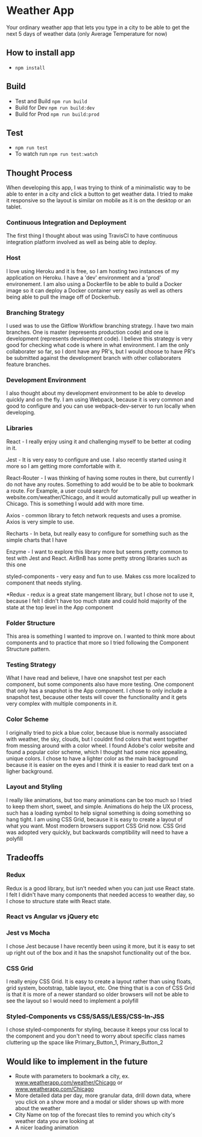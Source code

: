# Weather App

Your ordinary weather app that lets you type in a city to be able to get the next 5 days of weather data (only Average Temperature for now)

## How to install app
- ```npm install```

## Build
- Test and Build ```npm run build```
- Build for Dev ```npm run build:dev```
- Build for Prod ```npm run build:prod```

## Test
- ```npm run test```
- To watch run ```npm run test:watch```

## Thought Process

When developing this app, I was trying to think of a minimalistic way to be able to enter in a city and click a button to get weather data. I tried to make it responsive so the layout is similar on mobile as it is on the desktop or an tablet.

### Continuous Integration and Deployment
The first thing I thought about was using TravisCI to have continuous integration platform involved as well as being able to deploy. 

### Host
I love using Heroku and it is free, so I am hosting two instances of my application on Heroku. I have a 'dev' environment and a 'prod' environement. I am also using a Dockerfile to be able to build a Docker image so it can deploy a Docker container very easily as well as others being able to pull the image off of Dockerhub. 

### Branching Strategy
I used was to use the Gitflow Workflow branching strategy. I have two main branches. One is master (represents production code) and one is development (represents development code). I believe this strategy is very good for checking what code is where in what environment. I am the only collaborater so far, so I dont have any PR's, but I would choose to have PR's be submitted against the development branch with other collaboraters feature branches. 

### Development Environment
I also thought about my development environment to be able to develop quickly and on the fly. I am using Webpack, because it is very common and good to configure and you can use webpack-dev-server to run locally when developing.

### Libraries
React - I really enjoy using it and challenging myself to be better at coding in it. 

Jest - It is very easy to configure and use. I also recently started using it more so I am getting more comfortable with it.

React-Router - I was thinking of having some routes in there, but currently I do not have any routes. Something to add would be to be able to bookmark a route. For Example, a user could search for website.com/weather/Chicago, and it would automatically pull up weather in Chicago. This is something I would add with more time.

Axios - common library to fetch network requests and uses a promise. Axios is very simple to use.

Recharts - In beta, but really easy to configure for something such as the simple charts that I have

Enzyme - I want to explore this library more but seems pretty common to test with Jest and React. AirBnB has some pretty strong libraries such as this one

styled-components - very easy and fun to use. Makes css more localized to component that needs styling.

*Redux - redux is a great state mangement library, but I chose not to use it, because I felt I didn't have too much state and could hold majority of the state at the top level in the App component

### Folder Structure
This area is something I wanted to improve on. I wanted to think more about components and to practice that more so I tried following the Component Structure pattern.

### Testing Strategy
What I have read and believe, I have one snapshot test per each component, but some components also have more testing. One component that only has a snapshot is the App component. I chose to only include a snapshot test, because other tests will cover the functionality and it gets very complex with multiple components in it.

### Color Scheme
I originally tried to pick a blue color, because blue is normally associated with weather, the sky, clouds, but I couldnt find colors that went together from messing around with a color wheel. I found Adobe's color website and found a popular color scheme, which I thought had some nice appealing, unique colors. I chose to have a lighter color as the main background because it is easier on the eyes and I think it is easier to read dark text on a ligher background.

### Layout and Styling
I really like animations, but too many animations can be too much so I tried to keep them short, sweet, and simple. Animations do help the UX process, such has a loading symbol to help signal something is doing something so hang tight. I am using CSS Grid, because it is easy to create a layout of what you want. Most modern browsers support CSS Grid now. CSS Grid was adopted very quickly, but backwards comptibility will need to have a polyfill

## Tradeoffs

### Redux
Redux is a good library, but isn't needed when you can just use React state. I felt I didn't have many components that needed access to weather day, so I chose to structure state with React state.

### React vs Angular vs jQuery etc

### Jest vs Mocha
I chose Jest because I have recently been using it more, but it is easy to set up right out of the box and it has the snapshot functionality out of the box.

### CSS Grid
I really enjoy CSS Grid. It is easy to create a layout rather than using floats, grid system, bootstrap, table layout, etc. One thing that is a con of CSS Grid is that it is more of a newer standard so older browsers will not be able to see the layout so I would need to implement a polyfill

### Styled-Components vs CSS/SASS/LESS/CSS-In-JSS
I chose styled-components for styling, because it keeps your css local to the component and you don't need to worry about specific class names cluttering up the space like Primary_Button_1, Primary_Button_2

## Would like to implement in the future
- Route with parameters to bookmark a city, ex. www.weatherapp.com/weather/Chicago or www.weatherapp.com/Chicago
- More detailed data per day, more granular data, drill down data, where you click on a show more and a modal or slider shows up with more about the weather
- City Name on top of the forecast tiles to remind you which city's weather data you are looking at
- A nicer loading animation